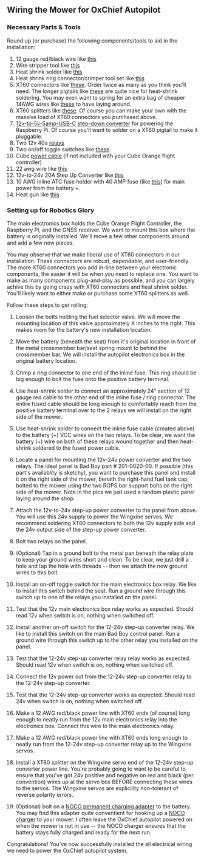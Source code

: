 ## Wiring the Mower for OxChief Autopilot

### Necessary Parts & Tools
Round up (or purchase) the following components/tools to aid in the installation:

1. 12 gauge red/black wire like [this](https://www.amazon.com/dp/B08MF7BN8H)
2. Wire stripper tool like [this](https://www.amazon.com/dp/B000JNNWQ2)
3. Heat shrink solder like [this](https://www.amazon.com/dp/B0BKSJQC9Q)
3. Heat shrink ring connector/crimper tool set like [this](https://www.amazon.com/dp/B0B27L5TVM)
4. XT60 connectors like [these](https://www.amazon.com/dp/B0B4H5CCR3). Order twice as many as you think you'll need. The longer pigtails like [these](https://www.amazon.com/dp/B07C5J43ZL) are quite nice for heat-shrink soldering. You may even want to spring for an extra bag of cheaper 14AWG wires like [these](https://www.ebay.com/itm/313849355086) to have laying around.
5. XT60 splitters like [these](https://www.amazon.com/dp/B0754JKHWW). Of course you can make your own with the massive load of XT60 connectors you purchased above.
5. [12v-to-5v-5amp-USB-C step-down converter](https://www.amazon.com/dp/B0CRVW7N2J) for powering the Raspberry Pi. Of course you'll want to solder on a XT60 pigtail to make it pluggable.
6. Two 12v 40a [relays](https://www.amazon.com/dp/B078T8CMF6)
7. Two on/off toggle switches like [these](https://www.amazon.com/dp/B07WW3WW3F)
8. Cube [power cable](https://www.getfpv.com/holybro-pixhawk-pm02-v3-12s-power-module.html) (if not included with your Cube Orange flight controller)
9. 22 awg wire like [this](https://www.amazon.com/dp/B07TX6BX47)
10. 12v-to-24v 20A Step Up Converter like [this](https://www.amazon.com/dp/B081K6PRX3)
11. 10 AWG inline ATC fuse holder with 40 AMP fuse (like [this](https://www.amazon.com/dp/B0BRPW9KJ5)) for main power from the battery +.
12. Heat gun like [this](https://www.amazon.com/dp/B004NDX7O6)

### Setting up for Robotics Glory

The main electronics box holds the Cube Orange Flight Controller, the Raspberry Pi, and the GNSS receiver. We want to mount this box where the battery is originally installed. We'll move a few other components around and add a few new pieces.

You may observe that we make liberal use of XT60 connectors in our installation. These connectors are robust, dependable, and user-friendly. The more XT60 connectors you add in-line between your electronic components, the easier it will be when you need to replace one. You want to make as many components plug-and-play as possible, and you can largely achive this by going crazy with XT60 connectors and heat shrink solder. You'll likely want to either make or purchase some XT60 splitters as well.

Follow these steps to get rolling:

1. Loosen the bolts holding the fuel selector valve. We will move the mounting location of this valve approximately X inches to the right. This makes room for the battery's new installation location.
2. Move the battery (beneath the seat) from it's original location in front of the metal crossmember bar/seat spring mount to behind the crossmember bar. We will install the autopilot electronics box in the original battery location.
2. Crimp a ring connector to one end of the inline fuse. This ring should be big enough to bolt the fuse onto the positive battery terminal. 
2. Use heat-shrink solder to connect an approximately 24" section of 12 gauge red cable to the other end of the inline fuse / ring connector. The entire fused cable should be long enough to comfortably reach from the positive battery terminal over to the 2 relays we will install on the right side of the mower.
2. Use heat-shrink solder to connect the inline fuse cable (created above) to the battery (+) VCC wires on the two relays. To be clear, we want the battery (+) wire on both of these relays wound together and then heat-shrink soldered to the fused power cable.
3. Locate a panel for mounting the 12v-24v power converter and the two relays. The ideal panel is Bad Boy part # 201-0020-00. If possible (this part's availablity is sketchy), you want to purchase this panel and install it on the right side of the mower, benath the right-hand fuel tank cap, bolted to the mower using the two ROPS bar support bolts on the right side of the mower. Note in the pics we just used a random plastic panel laying around the shop.
4. Attach the 12v-to-24v step-up power converter to the panel from above. You will use this 24v supply to power the Wingxine servos. We recommend soldering XT60 connectors to both the 12v supply side and the 24v output side of the step-up power converter.
5. Bolt two relays on the panel.
6. (Optional) Tap in a ground bolt to the metal pan beneath the relay plate to keep your ground wires short and clean. To be clear, we just drill a hole and tap the hole with threads -- then we attach the new ground wires to this bolt.
6. Install an on-off toggle switch for the main electronics box relay. We like to install this switch behind the seat. Run a ground wire through this switch up to one of the relays you installed on the panel.
6. Test that the 12v main electronics box relay works as expected. Should read 12v when switch is on, nothing when switched off.
7. Install another on-off switch for the 12-24v step-up converter relay. We like to install this switch on the main Bad Boy control panel. Run a ground wire through this switch up to the other relay you installed on the panel.
7. Test that the 12-24v step-up converter relay relay works as expected. Should read 12v when switch is on, nothing when switched off.
7. Connect the 12v power out from the 12-24v step-up converter relay to the 12-24v step-up converter.
7. Test that the 12-24v step-up converter works as expected. Should read 24v when switch is on, nothing when switched off.
8. Make a 12 AWG red/black power line with XT60 ends (of course) long enough to neatly run from the 12v main electronics relay into the electronics box. Connect this wire to the main electronics relay.
8. Make a 12 AWG red/black power line with XT60 ends long enough to neatly run from the 12-24v step-up converter relay up to the Wingxine servos.
8. Install a XT60 splitter on the Wingxine servo end of the 12-24v step-up converter power line. You're probably going to want to be careful to ensure that you've got 24v positive and negative on red and black (per convention) wires up at the servo box BEFORE connecting these wires to the servos. The Wingxine servos are explicility non-tolerant of reverse polarity errors.

9. (Optional) bolt on a [NOCO permanent charging adapter](https://www.amazon.com/NOCO-GC002-Eyelet-Terminal-Connector/dp/B004LWQ35Y/) to the battery. You may find this
adapter quite conventient for hooking up a [NOCO charger](https://www.amazon.com/NOCO-GENIUS10-Fully-Automatic-Temperature-Compensation/dp/B07W3QT226/) to your mower. I
often leave the OxChief autopilot powered on when the mower is not in use -- the NOCO
charger ensures that the battery stays fully charged and ready for the next run.

Congratulations! You've now successfully installed the all electrical wiring we need to power the OxChief autopilot system.